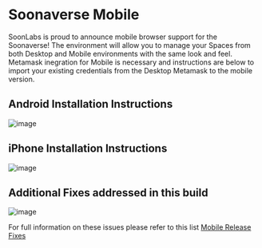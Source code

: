 # Soonaverse Mobile
SoonLabs is proud to announce mobile browser support for the Soonaverse! The environment will allow you to manage your Spaces from both Desktop and 
Mobile environments with the same look and feel. 
Metamask inegration for Mobile is necessary and instructions are below to import your existing credentials from the Desktop Metamask to the mobile version.

## Android Installation Instructions
![image](https://user-images.githubusercontent.com/44786846/149601004-8c7629c7-6fa2-40c8-b121-b6272b690008.png)

## iPhone Installation Instructions
![image](https://user-images.githubusercontent.com/44786846/149600886-f18f40e8-f294-4e7a-814f-b594b6cb37f2.png)

## Additional Fixes addressed in this build
![image](https://user-images.githubusercontent.com/44786846/149597914-f37f87d8-00e1-4f18-9fcf-e3176ae3cd2d.png)

For full information on these issues please refer to this list 
[Mobile Release Fixes](https://github.com/soonlabs/soonaverse-dao/milestone/3?closed=1)
